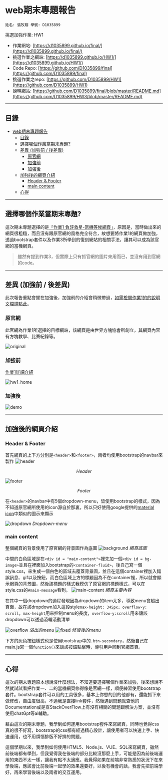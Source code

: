 # web期末專題報告

`
姓名: 張牧翔
學號: D1035899
`

挑選加強作業: HW1

- 作業網站: [https://d1035899.github.io/final/](https://d1035899.github.io/final/)
- 挑選作業之網站: [https://d1035899.github.io/HW1/](https://d1035899.github.io/HW1/)
- Code Repo: [https://github.com/D1035899/final](https://github.com/D1035899/final)
- 挑選作業之repo: [https://github.com/D1035899/HW1](https://github.com/D1035899/HW1)
- 說明網站: [https://github.com/D1035899/final/blob/master/README.md](https://github.com/D1035899/HW3/blob/master/README.md)

---

## 目錄

- [web期末專題報告](#web期末專題報告)
  - [目錄](#目錄)
  - [選擇哪個作業當期末專題?](#選擇哪個作業當期末專題)
  - [差異 (加強前 / 後差異)](#差異-加強前--後差異)
    - [原官網](#原官網)
    - [加強前](#加強前)
    - [加強後](#加強後)
  - [加強後的網頁介紹](#加強後的網頁介紹)
    - [Header \& Footer](#header--footer)
    - [main content](#main-content)
  - [心得](#心得)

---

## 選擇哪個作業當期末專題?

這次期末專題選擇的是[「作業1 負評救星-當機等候網頁」](https://d1035899.github.io/HW1/)，原因是，當時做出來的網頁很粗糙，而且沒有跟原官網的風格完全符合，故想要將作業1的網頁做加強，透過bootstrap套件以及作業3所學到的復刻網站的相關手法，讓其可以成為該官網的當機網頁。
>雖然有提到作業3，但實際上只有抓官網的圖片來用而已，並沒有用到官網的code。

---

## 差異 (加強前 / 後差異)

此次報告重點會擺在加強後，加強前的介紹會稍微帶過，[如需檢閱作業1的的說明文檔請點此](https://github.com/D1035899/HW1/blob/master/README.md)。

### 原官網

此官網為作業1所選擇的目標網站，該網頁是由世界方塊協會所創立，其網頁內容有方塊教學、比賽紀錄等。

![original](images/demo_pic/WCA_original.png)

### 加強前

[作業1詳細介紹](https://github.com/D1035899/HW1/blob/master/README.md)

![hw1_home](images/demo_pic/hw1_home.png)

### 加強後

![demo](images/demo_pic/demo.png)

---

## 加強後的網頁介紹

### Header & Footer

首先網頁的上下方分別是`<header>`和`<footer>`，兩者均使用bootstrap的navbar來製作
![header](images/demo_pic/header.png "Header")

*<p style="text-align: center;">Header</p>*

![footer](images/demo_pic/footer.png "Footer")

*<p style="text-align: center;">Footer</p>*

在`<header>`的navbar中有5個dropdown-menu，皆使用bootstrap的樣式，因為不知道原官網所使用的icon源自於那裏，所以只好使用google提供的[material icon](https://fonts.google.com/icons)中類似的圖示來顯示

![dropdown](images/demo_pic/dropdown.png "Dropdown")
*Dropdown-menu*

### main content

整個網頁的背景使用了原官網的背景圖作為底圖
![background](images/homepage_banner.svg "background")
*網頁底圖*

中間的白色區域是在`<div id = "main-content">`裡先加一個`<div id = bg-image>`並且在裡面加入bootstrap的`<container-fluid>`，後自己寫一個style.css，來生成一個白色的區域去覆蓋背景圖，並且在這個container裡加入錯誤訊息、gif以及按鈕，而白色區域上方的標題因為不在container裡，所以就會顯示網頁的背景圖，然後該標題的樣式我模仿了原官網的標題樣式，可以在style.css的`#main-message`看到。
![main-content](images/demo_pic/main_content.png "main-content")
*網頁主要內容*

在其中一個dropdown的過程發現因為dropdown的item太多，導致menu會超出頁面，故在該dropdown加入這段style`max-height: 345px; overflow-y: scroll`，`max-height`用來控制menu的長度，`overflow-y:scroll`用來讓該dropdown可以透過滾輪滾動清單

![overflow](images/demo_pic/overflow.png "overflow")
*溢出的menu*
![fixed](images/demo_pic/fixed.png "fixed")
*修復後的menu*

下方的灰色按鈕樣式也是使用bootstrap中的`.btn-secondary`，然後自己在main.js寫一個`function()`來讓該按鈕點擊時，導引用戶回到官網首頁。

---

## 心得

這次的期末專題原本想說沒什麼想法，不知道要選擇哪個作業來加強，後來想說不然就試試看把作業一、二的當機網頁修得像是官網一樣，順便練習使用bootstrap套件。bootstrap套件可以用的工具很多，基本上你想的到的他都有，還能抓下來做修改，自由度很高，不過我是直接link套件，然後遇到問題就查他的Documentation或是查StackOverFlow上有沒有相關的問題跟解決方案，並沒有使用chatGpt等ai輔助。

藉由這次的期末專題，我學到如何運用bootstrap套件來寫網頁，同時也覺得css真的很不好寫，bootstrap的css都有經過精心設計，讓使用者可以快速上手、快速運用，也不用煩惱排版不好排的問題。

這個學期以來，我學到如何使用HTML5、Node.js、VUE、SQL來寫網頁，雖然前後端都有學到，但我覺得我在後端的部分比較沒那麼上手，可能是因為前後端運用的東西不太一樣，讓我有點不太適應。我覺得如果在前端非常熟悉的狀況下在來學後端，應該會比前後端一起學的效果還要好，以後有機會的話，我會先把前端學好，再來學習後端以及兩者的交互運用。

